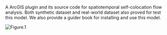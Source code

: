 A ArcGIS plugin and its source code for spatiotemporal self-colocation flow analysis. Both synthetic dataset and real-world dataset also proved for test this model. We also provide a guider book for installing and use this model.

![Figure.1](https://github.com/gissuifeng/GeoSharpCollector/blob/master/img_folder/Figure%201.png)


